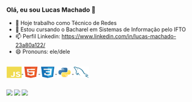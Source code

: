### Olá, eu sou Lucas Machado 👋


- 🔭 Hoje trabalho como Técnico de Redes
- 🌱 Estou cursando o Bacharel em Sistemas de Informação pelo IFTO
- 📫 Perfil Linkedin: https://www.linkedin.com/in/lucas-machado-23a80a122/
- 😄 Pronouns: ele/dele

<div>
  <a href="[https://](https://www.linkedin.com/in/lucas-machado-23a80a122/)">
  </div>
  
  
  
  <div style="display: inline_block"><br>
  <img align="center" alt="Lucas" height="30" width="40" src="https://raw.githubusercontent.com/devicons/devicon/master/icons/javascript/javascript-plain.svg">
  <img align="center" alt="Lucas-HTML" height="30" width="40" src="https://raw.githubusercontent.com/devicons/devicon/master/icons/html5/html5-original.svg">
  <img align="center" alt="Lucas-CSS" height="30" width="40" src="https://raw.githubusercontent.com/devicons/devicon/master/icons/css3/css3-original.svg">
  <img align="center" alt="Lucas-Python" height="30" width="40" src="https://raw.githubusercontent.com/devicons/devicon/master/icons/python/python-original.svg">
  <img align="center" alt="Lucas-MySQL" height="30" width="40" src="https://raw.githubusercontent.com/devicons/devicon/master/icons/mysql/mysql-original.svg">
</div>
  
  ##
  
  <div> 
  
  <a href="https://instagram.com/lukas__machado?igshid=ZDdkNTZiNTM=" target="_blank"><img src="https://img.shields.io/badge/-Instagram-%23E4405F?style=for-the-badge&logo=instagram&logoColor=white" target="_blank"></a>
  <a href = "mailto:lukasm109@gmail.com"><img src="https://img.shields.io/badge/-Gmail-%23333?style=for-the-badge&logo=gmail&logoColor=white" target="_blank"></a>
  <a href="https://www.linkedin.com/in/lucas-machado-23a80a122/" target="_blank"><img src="https://img.shields.io/badge/-LinkedIn-%230077B5?style=for-the-badge&logo=linkedin&logoColor=white" target="_blank"></a> 
  
</div>
  

